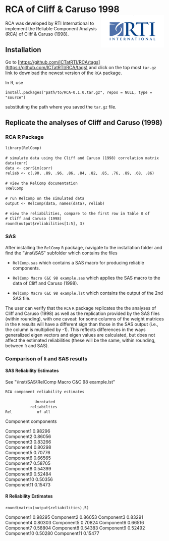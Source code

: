 RCA of Cliff &amp; Caruso 1998 <img src="man/figures/200px-Rti-logo.png" align="right" />
========================================================

RCA was developed by RTI International to implement the Reliable Component 
Analysis (RCA) of Cliff &amp; Caruso (1998).

## Installation

Go to [https://github.com/ICTatRTI/RCA/tags](https://github.com/ICTatRTI/RCA/tags)
and click on the top most `tar.gz` link to download the newest version of the `RCA` package.


In R, use

```
install.packages("path/to/RCA-0.1.0.tar.gz", repos = NULL, type = "source")
```

substituting the path where you saved the `tar.gz` file. 

## Replicate the analyses of Cliff and Caruso (1998)

### RCA R Package

```
library(RelComp)

# simulate data using the Cliff and Caruso (1998) correlation matrix
data(corr)
data <- corrSim(corr)
reliab <- c(.90, .89, .96, .86, .84, .82, .85, .76, .89, .68, .86)

# view the RelComp documentation
?RelComp

# run RelComp on the simulated data
output <- RelComp(data, names(data), reliab)

# view the reliabilities, compare to the first row in Table 8 of 
# Cliff and Caruso (1998)
round(output$reliabilities[1:5], 3)
```

### SAS

After installing the `RelComp` `R` package, navigate to the installation folder and
find the "\inst\SAS" subfolder which contains the files 

* `RelComp.sas` which contains a SAS macro for producing reliable components.

* `RelComp Macro C&C 98 example.sas` which applies the SAS macro to the data of
Cliff and Caruso (1998).

* `RelComp Macro C&C 98 example.lst` which contains the output of the 2nd SAS file.


The user can verify that the `RCA` `R` package replicates the the analyses of 
Cliff and Caruso (1998) as well as the replication provided by the SAS files 
(within rounding), with one caveat: for some columns of the weight matrices
in the `R` results will have a different sign than those in the SAS output (i.e.,
the column is multiplied by -1). This reflects differences in the ways 
generalized eigen vectors and eigen values are calculated, but does not affect 
the estimated reliabilities (these will be the same, within rounding, between
`R` and SAS).

### Comparison of `R` and SAS results

#### SAS Reliability Estimates

See "\inst\SAS\RelComp Macro C&C 98 example.lst"


	RCA component reliability estimates             
	
				 Unrotated     
			   reliabilties    
	Rel           of all       
 Component      components     

Component1        0.98296      
Component2        0.86056      
Component3        0.83266      
Component4        0.80298      
Component5        0.70776      
Component6        0.66565      
Component7        0.58705      
Component8        0.54399      
Component9        0.52484      
Component10       0.50356      
Component11       0.15473      

#### R Reliability Estimates

`round(matrix(output$reliabilities),5)`

Component1        0.98295
Component2        0.86053
Component3        0.83291
Component4        0.80303
Component5        0.70824
Component6        0.66516
Component7        0.58804
Component8        0.54383
Component9        0.52492
Component10       0.50280
Component11       0.15477

